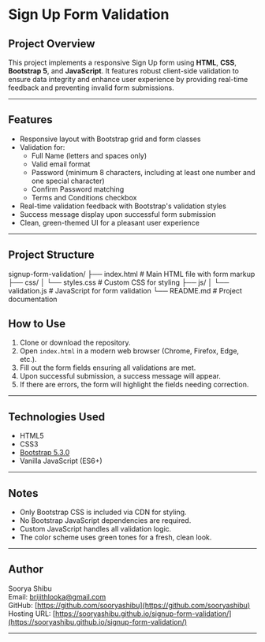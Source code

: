 # Sign Up Form Validation

## Project Overview

This project implements a responsive Sign Up form using **HTML**, **CSS**, **Bootstrap 5**, and **JavaScript**. It features robust client-side validation to ensure data integrity and enhance user experience by providing real-time feedback and preventing invalid form submissions.

---

## Features

- Responsive layout with Bootstrap grid and form classes  
- Validation for:  
  - Full Name (letters and spaces only)  
  - Valid email format  
  - Password (minimum 8 characters, including at least one number and one special character)  
  - Confirm Password matching  
  - Terms and Conditions checkbox  
- Real-time validation feedback with Bootstrap's validation styles  
- Success message display upon successful form submission  
- Clean, green-themed UI for a pleasant user experience  

---

## Project Structure

signup-form-validation/
├── index.html # Main HTML file with form markup
├── css/
│ └── styles.css # Custom CSS for styling
├── js/
│ └── validation.js # JavaScript for form validation
└── README.md # Project documentation


## How to Use

1. Clone or download the repository.  
2. Open `index.html` in a modern web browser (Chrome, Firefox, Edge, etc.).  
3. Fill out the form fields ensuring all validations are met.  
4. Upon successful submission, a success message will appear.  
5. If there are errors, the form will highlight the fields needing correction.  

---

## Technologies Used

- HTML5  
- CSS3  
- [Bootstrap 5.3.0](https://getbootstrap.com/)  
- Vanilla JavaScript (ES6+)  

---

## Notes

- Only Bootstrap CSS is included via CDN for styling.  
- No Bootstrap JavaScript dependencies are required.  
- Custom JavaScript handles all validation logic.  
- The color scheme uses green tones for a fresh, clean look.  

---

## Author

Soorya Shibu  
Email: brijithlooka@gmail.com  
GitHub: [https://github.com/sooryashibu](https://github.com/sooryashibu)  
Hosting URL: [https://sooryashibu.github.io/signup-form-validation/](https://sooryashibu.github.io/signup-form-validation/)  

---

